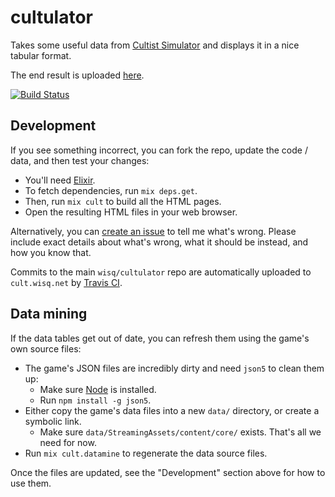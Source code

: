 # cultulator

Takes some useful data from [Cultist Simulator](http://weatherfactory.biz/cultist-simulator/) and displays it in a nice tabular format.

The end result is uploaded [here](http://cult.wisq.net/).

[![Build Status](https://travis-ci.org/wisq/cultulator.svg?branch=master)](https://travis-ci.org/wisq/cultulator)

## Development

If you see something incorrect, you can fork the repo, update the code / data, and then test your changes:

* You'll need [Elixir](https://elixir-lang.org/).
* To fetch dependencies, run `mix deps.get`.
* Then, run `mix cult` to build all the HTML pages.
* Open the resulting HTML files in your web browser.

Alternatively, you can [create an issue](https://github.com/wisq/cultulator/issues/new) to tell me what's wrong.  Please include exact details about what's wrong, what it should be instead, and how you know that.

Commits to the main `wisq/cultulator` repo are automatically uploaded to `cult.wisq.net` by [Travis CI](https://travis-ci.org/wisq/cultulator).

## Data mining

If the data tables get out of date, you can refresh them using the game's own source files:

* The game's JSON files are incredibly dirty and need `json5` to clean them up:
  * Make sure [Node](https://nodejs.org/) is installed.
  * Run `npm install -g json5`.
* Either copy the game's data files into a new `data/` directory, or create a symbolic link.
  * Make sure `data/StreamingAssets/content/core/` exists.  That's all we need for now.
* Run `mix cult.datamine` to regenerate the data source files.

Once the files are updated, see the "Development" section above for how to use them.
